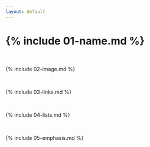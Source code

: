```yaml
---
layout: default
---
```


# {% include 01-name.md %}

<br>

{% include 02-image.md %}

<br>

{% include 03-links.md %}


<br>

{% include 04-lists.md %}

<br>

{% include 05-emphasis.md %}

